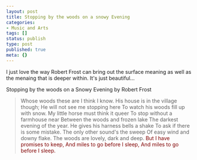 ```yaml
---
layout: post
title: Stopping by the woods on a snowy Evening
categories:
- Music and Arts
tags: []
status: publish
type: post
published: true
meta: {}
---
```

I just love the way Robert Frost can bring out the surface meaning as well as the menaing that is deeper within. It's just beautiful... 

Stopping by the woods on a Snowy Evening by Robert Frost
<blockquote>Whose woods these are I think I know.
His house is in the village though;
He will not see me stopping here
To watch his woods fill up with snow.
My little horse must think it queer
To stop without a farmhouse near
Between the woods and frozen lake
The darkest evening of the year.
He gives his harness bells a shake
To ask if there is some mistake.
The only other sound's the sweep
Of easy wind and downy flake.
The woods are lovely, dark and deep.
<font color="#800000">But I have promises to keep,
And miles to go before I sleep,
And miles to go before I sleep.
</font></blockquote>

